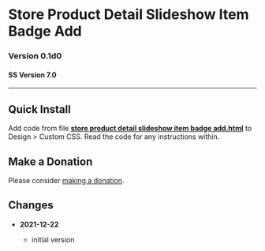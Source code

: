 # Store Product Detail Slideshow Item Badge Add

### Version 0.1d0

#### SS Version 7.0

---

## Quick Install

Add code from file
**[store product detail slideshow item badge add.html](store%20product%20detail%20slideshow%20item%20badge%20add.html#L1)**
to Design > Custom CSS. Read the code for any instructions within.

## Make a Donation

Please consider
[making a donation](https://github.com/tomsWebConsulting/twcsl#make-a-donation).

## Changes

<!--* **2021-05-08**

  * added coverage for store product grid image hover
  * bumped version to v0.1d1
  -->
* **2021-12-22**

  * initial version
